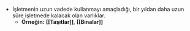 - İşletmenin uzun vadede kullanmayı amaçladığı, bir yıldan daha uzun süre işletmede kalacak olan varlıklar.
	- **Örneğin:** **[[Taşıtlar]]**, **[[Binalar]]**